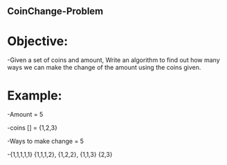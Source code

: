 ## CoinChange-Problem

# Objective:
-Given a set of coins and amount, Write an algorithm to find out how many ways we can make the change of the amount using the coins given.

# Example:

-Amount = 5

-coins [] = {1,2,3}

-Ways to make change = 5

-{1,1,1,1,1} {1,1,1,2}, {1,2,2}, {1,1,3} {2,3}

